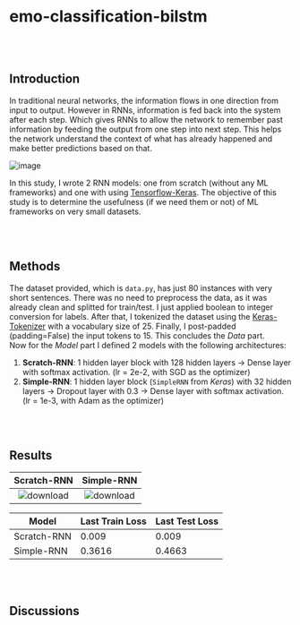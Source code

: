 # emo-classification-bilstm

<br/>
<br/>

## Introduction
In traditional neural networks, the information flows in one direction from input to output. However in RNNs, information is fed back into the system after each step. Which gives RNNs to allow the network to remember past information by feeding the output from one step into next step. This helps the network understand the context of what has already happened and make better predictions based on that. <br/>

![image](https://github.com/user-attachments/assets/573df663-5b47-4b1d-af16-9bddb1f054c0)

In this study, I wrote 2 RNN models: one from scratch (without any ML frameworks) and one with using [Tensorflow-Keras](https://www.tensorflow.org/guide/keras). The objective of this study is to determine the usefulness (if we need them or not) of ML frameworks on very small datasets.

<br/>
<br/>

## Methods
The dataset provided, which is `data.py`, has just 80 instances with very short sentences. There was no need to preprocess the data, as it was already clean and splitted for train/test. I just applied boolean to integer conversion for labels. After that, I tokenized the dataset using the [Keras-Tokenizer](https://www.tensorflow.org/api_docs/python/tf/keras/preprocessing/text/Tokenizer) with a vocabulary size of 25.
Finally, I post-padded (padding=False) the input tokens to 15. This concludes the _Data_ part. <br/>
Now for the _Model_ part I defined 2 models with the following architectures:
1) **Scratch-RNN**: 1 hidden layer block with 128 hidden layers -> Dense layer with softmax activation. (lr = 2e-2, with SGD as the optimizer)
2) **Simple-RNN**: 1 hidden layer block (`SimpleRNN` from _Keras_) with 32 hidden layers -> Dropout layer with 0.3 -> Dense layer with softmax activation. (lr = 1e-3, with Adam as the optimizer)

<br/>
<br/>

## Results
Scratch-RNN    | Simple-RNN
:-------------------------:|:-------------------------:
![download](https://github.com/user-attachments/assets/04291961-d272-4a93-9f52-37c5537cb818) | ![download](https://github.com/user-attachments/assets/506cff4d-b2bd-4706-a7a3-aa3864b9711d)

| Model | Last Train Loss | Last Test Loss |
|--|--|--|
| Scratch-RNN | 0.009 | 0.009 
| Simple-RNN | 0.3616 | 0.4663 

<br/>
<br/>

## Discussions


